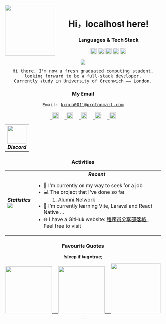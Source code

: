 <div align="center">
<img align="left" src="https://user-images.githubusercontent.com/55119667/207395751-8d368d39-1221-4dfb-bc74-ab9d1d27b2ee.png" height="162px" />



</div>

<h1 align="center">Hi，localhost here!</h1>

<h3 align="center">Languages & Tech Stack</h3>
<p align="center">
    <code><img height="20" src="https://user-images.githubusercontent.com/55119667/207382702-2f71248c-91bd-4d20-82f4-fa91ff3fded7.png"></code>
    <code><img height="20" src="https://user-images.githubusercontent.com/55119667/207382884-3e857353-1b77-4eb7-b0ae-a6e4cd9bbe59.png"></code>
    <code><img height="20" src="https://user-images.githubusercontent.com/55119667/207383021-cc32c85a-f47c-4661-a14f-c8efba4250d2.png"></code>
    <code><img height="20" src="https://user-images.githubusercontent.com/55119667/207383150-825b1849-85e9-4049-bbf6-e43d91017617.png"></code>
    <code><img height="20" src="https://user-images.githubusercontent.com/55119667/207383353-e190bf18-3678-4baa-a0f6-07a6600b11ad.png">
</code> 
</p>

<div align="center">
<img src="https://readme-typing-svg.herokuapp.com?font=Fira+Code&pause=1000&width=435&lines=There's+no+place+like+127.0.0.1">
</div>
<p align="center">
    <samp>
    Hi there, I'm now a fresh graduated computing student, looking forward to be a full-stack developer. <br>
    Currently study in University of Greenwich —— London.
    </samp>
</p>

<h3 align="center">My Email</h3>
<p align="center">
    <samp>
       Email: <a href="mailto:kcnco0011@protonmail.com">kcnco0011@protonmail.com</a>
    </samp>
    <br/><br/>
    <code> <a href="https://twitter.com/kcnco0011"> <img height="20" src="https://user-images.githubusercontent.com/46062972/190095674-1edcfa35-6ea9-47b4-b969-35ff9104e7cd.png"></a></code> &nbsp;
    <code> <a href="https://www.weibo.com/u/7346568619"> <img height="20" src="https://user-images.githubusercontent.com/46062972/190096532-03e4290e-b88d-49c1-acbb-99f700b3b7ed.png"></a></code> &nbsp;
        <code> <a href="https://www.facebook.com/sam.lam.5059"> <img height="20" src="https://user-images.githubusercontent.com/55119667/207401641-92e2d852-d96a-4817-8de2-638dffc5259c.png"></a></code> &nbsp;
        <code> <a href="https://www.instagram.com/kcnco0011/"> <img height="20" src="https://user-images.githubusercontent.com/55119667/207405718-83d4bbf4-f2d3-4045-9ae4-a9a4548d4b25.png"></a></code> &nbsp;
        <code> <a href="https://www.linkedin.com/in/lam-t-533542136/"> <img height="20" src="https://user-images.githubusercontent.com/55119667/223076692-901523fe-f0e4-445b-a880-5ad5ae0fe7ae.jpg"></a></code> &nbsp;
</p>

<table align="center">
    <tr>
        <td align="center">
            <a href="https://discord.gg/RRgQ8gCFHs">
                <img src="https://user-images.githubusercontent.com/46062972/180124463-e698d9f2-7d1b-4fbc-bce5-f98c01c39bc5.png" height="60px" />
            </a>
            <div><b><em><spam>Discord</spam></em></b></div>
        </td>
    </tr>
</table>

<h3 align="center">Activities</h3>


<table align="center">
    <tr>
        <td align="center">
              <div><b><em><spam>Statistics</spam></em></b></div>
              <img align="left" src="https://metrics.lecoq.io/Connection-Point?template=classic&base=header%2C%20activity%2C%20community%2C%20repositories%2C%20metadata&base.indepth=false&base.hireable=false&base.skip=false&config.timezone=Asia%2FSingapore" />
        </td>
        <td align="left">
            <div align="center"><b><em><spam>Recent</spam></em></b></div>
            <ul>
                <li >🔭 I’m currently on my way to seek for a job </li>
<!--                 <li >💻 I’m interested in developing own project. e.g.
                    <a href="https://github.com/Connection-Point/FaceDetect">Face Detection</a>
                </li> -->
                <li >💻 The project that I've done so far  
                <ul>
                <a href="https://github.com/Connection-Point/Alumni-Network">1. Alumni Network</a>
                </ul>
                </li>
                <li >📖 I’m currently learning Vite, Laravel and React Native ... </li>
<!--                 <li >🔧 I’m developing my final year project - a Machine learning + computer vision warning system <a href="https://github.com/Connection-Point/SCSJ1900870_Project">Vehicle Anti-Collision Warning System</a> </li> -->
                <li>🌐 I have a GitHub website: <a href="https://connection-point.github.io/">程序员分享部落格 </a>, Feel free to visit </li>
            </ul>
        </td>
    </tr>
</table>

<h3 align="center">Favourite Quotes</h3>

<p
    <samp align="center"> <b>!sleep if bug=true;</b> </samp>
    <div align="center">
      <a href="#">
        <img src="https://user-images.githubusercontent.com/55119667/207400108-0cdb4a87-9550-4ad6-bfe0-eceeea7be289.jpg" width="150"> 
        <span>&nbsp;&nbsp;&nbsp;</span>
        <img src="https://user-images.githubusercontent.com/55119667/207400165-f188923d-82fe-4931-8f8e-e193b8118aa0.jpg" width="150">
        <span>&nbsp;&nbsp;&nbsp;</span>
        <img width="160px" src="https://user-images.githubusercontent.com/55119667/207400333-9fee02b1-55ee-4efc-8aea-7bad90dff599.jpg" />
        <span>&nbsp;&nbsp;&nbsp;</span>
      </a>
    </div>
</p>
